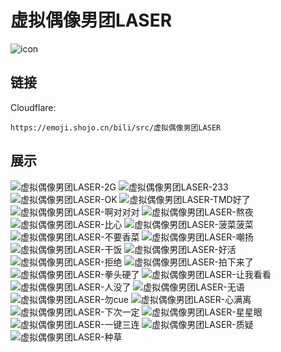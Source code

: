 # 虚拟偶像男团LASER
![icon](https://emoji.shojo.cn/bili/src/虚拟偶像男团LASER/icon.png)
## 链接
Cloudflare:
```
https://emoji.shojo.cn/bili/src/虚拟偶像男团LASER
```
## 展示
![虚拟偶像男团LASER-2G](https://emoji.shojo.cn/bili/src/虚拟偶像男团LASER/虚拟偶像男团LASER-2G.png)
![虚拟偶像男团LASER-233](https://emoji.shojo.cn/bili/src/虚拟偶像男团LASER/虚拟偶像男团LASER-233.png)
![虚拟偶像男团LASER-OK](https://emoji.shojo.cn/bili/src/虚拟偶像男团LASER/虚拟偶像男团LASER-OK.png)
![虚拟偶像男团LASER-TMD好了](https://emoji.shojo.cn/bili/src/虚拟偶像男团LASER/虚拟偶像男团LASER-TMD好了.png)
![虚拟偶像男团LASER-啊对对对](https://emoji.shojo.cn/bili/src/虚拟偶像男团LASER/虚拟偶像男团LASER-啊对对对.png)
![虚拟偶像男团LASER-熬夜](https://emoji.shojo.cn/bili/src/虚拟偶像男团LASER/虚拟偶像男团LASER-熬夜.png)
![虚拟偶像男团LASER-比心](https://emoji.shojo.cn/bili/src/虚拟偶像男团LASER/虚拟偶像男团LASER-比心.png)
![虚拟偶像男团LASER-菠菜菠菜](https://emoji.shojo.cn/bili/src/虚拟偶像男团LASER/虚拟偶像男团LASER-菠菜菠菜.png)
![虚拟偶像男团LASER-不要香菜](https://emoji.shojo.cn/bili/src/虚拟偶像男团LASER/虚拟偶像男团LASER-不要香菜.png)
![虚拟偶像男团LASER-嘲扬](https://emoji.shojo.cn/bili/src/虚拟偶像男团LASER/虚拟偶像男团LASER-嘲扬.png)
![虚拟偶像男团LASER-干饭](https://emoji.shojo.cn/bili/src/虚拟偶像男团LASER/虚拟偶像男团LASER-干饭.png)
![虚拟偶像男团LASER-好活](https://emoji.shojo.cn/bili/src/虚拟偶像男团LASER/虚拟偶像男团LASER-好活.png)
![虚拟偶像男团LASER-拒绝](https://emoji.shojo.cn/bili/src/虚拟偶像男团LASER/虚拟偶像男团LASER-拒绝.png)
![虚拟偶像男团LASER-拍下来了](https://emoji.shojo.cn/bili/src/虚拟偶像男团LASER/虚拟偶像男团LASER-拍下来了.png)
![虚拟偶像男团LASER-拳头硬了](https://emoji.shojo.cn/bili/src/虚拟偶像男团LASER/虚拟偶像男团LASER-拳头硬了.png)
![虚拟偶像男团LASER-让我看看](https://emoji.shojo.cn/bili/src/虚拟偶像男团LASER/虚拟偶像男团LASER-让我看看.png)
![虚拟偶像男团LASER-人没了](https://emoji.shojo.cn/bili/src/虚拟偶像男团LASER/虚拟偶像男团LASER-人没了.png)
![虚拟偶像男团LASER-无语](https://emoji.shojo.cn/bili/src/虚拟偶像男团LASER/虚拟偶像男团LASER-无语.png)
![虚拟偶像男团LASER-勿cue](https://emoji.shojo.cn/bili/src/虚拟偶像男团LASER/虚拟偶像男团LASER-勿cue.png)
![虚拟偶像男团LASER-心满离](https://emoji.shojo.cn/bili/src/虚拟偶像男团LASER/虚拟偶像男团LASER-心满离.png)
![虚拟偶像男团LASER-下次一定](https://emoji.shojo.cn/bili/src/虚拟偶像男团LASER/虚拟偶像男团LASER-下次一定.png)
![虚拟偶像男团LASER-星星眼](https://emoji.shojo.cn/bili/src/虚拟偶像男团LASER/虚拟偶像男团LASER-星星眼.png)
![虚拟偶像男团LASER-一键三连](https://emoji.shojo.cn/bili/src/虚拟偶像男团LASER/虚拟偶像男团LASER-一键三连.png)
![虚拟偶像男团LASER-质疑](https://emoji.shojo.cn/bili/src/虚拟偶像男团LASER/虚拟偶像男团LASER-质疑.png)
![虚拟偶像男团LASER-种草](https://emoji.shojo.cn/bili/src/虚拟偶像男团LASER/虚拟偶像男团LASER-种草.png)
